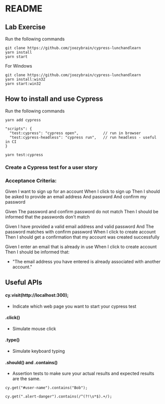 # README


## Lab Exercise

Run the following commands

```shell
git clone https://github.com/joozybrain/cypress-lunchandlearn
yarn install
yarn start
```
For Windows

```shell
git clone https://github.com/joozybrain/cypress-lunchandlearn
yarn install:win32
yarn start:win32
```

## How to install and use Cypress

Run the following commands

```shell
yarn add cypress
```

```shell
"scripts": {
  "test:cypress": "cypress open",           // run in browser
  "test:cypress-headless": "cypress run",   // run headless - useful in CI
}
```

```
yarn test:cypress
```
### Create a Cypress test for a user story

### Acceptance Criteria:
Given I want to sign up for an account
When I click to sign up
Then I should be asked to provide an email address
And password
And confirm my password

Given The password and confirm password do not match
Then I should be informed that the passwords don't match

Given I have provided a valid email address and valid password
And The password matches with confirm password
When I click to create account
Then I should get a confirmation that my account was created successfully

Given I enter an email that is already in use
When I click to create account
Then I should be informed that:
- "The email address you have entered is already associated with another account."


## Useful APIs

#### cy.visit(http://localhost:300);
- Indicate which web page you want to start your cypress test
#### .click()
- Simulate mouse click
#### .type()
- Simulate keyboard typing
#### .should() and .contains()
- Assertion tests to make sure your actual results and expected results are the same.
```
cy.get("#user-name").contains("Bob");

cy.get(".alert-danger").contains(/^(?!\s*$).+/);
```





